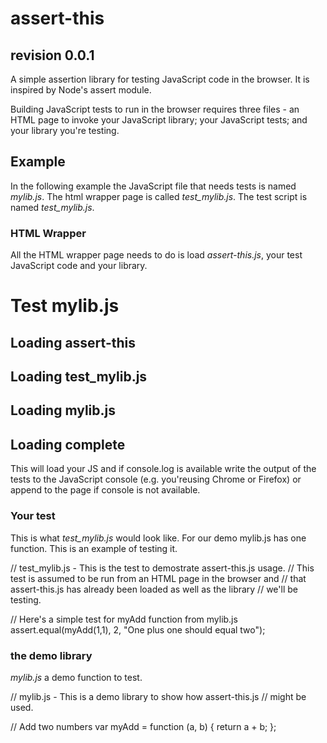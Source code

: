 assert-this
===========
revision 0.0.1
--------------

A simple assertion library for testing JavaScript code in the browser.  It is inspired by Node's assert module.

Building JavaScript tests to run in the browser requires three files - an HTML page to invoke your 
JavaScript library; your JavaScript tests;  and your library you're testing. 

## Example

In the following example
the JavaScript file that needs tests is named *mylib.js*.  The html wrapper page is called *test_mylib.js*.
The test script is named *test_mylib.js*.

### HTML Wrapper

All the HTML wrapper page needs to do is load *assert-this.js*, your test JavaScript code and your library.

  <!DOCTYPE html>
  <html>
    <head>
      <title>Test mylib.js</title>
    </head>
    <body>
      <h1>Test mylib.js</h1>
      <h2>Loading assert-this</h2>
      <script src="assert-this"></script>
      <h2>Loading test_mylib.js</h2>
      <script src="test_mylib.js"></script>
      <h2>Loading mylib.js</h2>
      <script src="mylib.js"></script>
      <h2>Loading complete</h2>
    </body>
  </html>

This will load your JS and if console.log is available write the output of the tests 
to the JavaScript console (e.g. you'reusing Chrome or Firefox) or append to the page 
if console is not available.

### Your test

This is what *test_mylib.js* would look like. For our demo mylib.js has one function. 
This is an example of testing it.

  // test_mylib.js - This is the test to demostrate assert-this.js usage.
  // This test is assumed to be run from an HTML page in the browser and
  // that assert-this.js has already been loaded as well as the library
  // we'll be testing.
  
  // Here's a simple test for myAdd function from mylib.js
  assert.equal(myAdd(1,1), 2, "One plus one should equal two");

### the demo library

*mylib.js* a demo function to test.

  // mylib.js - This is a demo library to show how assert-this.js
  // might be used.

  // Add two numbers
  var myAdd = function (a, b) {
    return a + b;
  };


